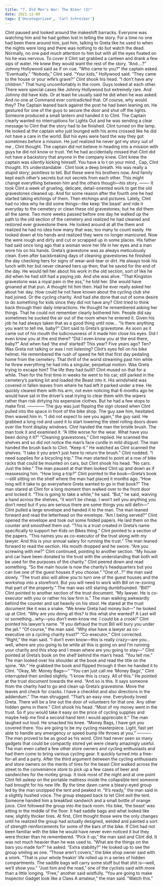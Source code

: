 ```yaml
---
title: "7. Old Men’s War: The Biker (3)"
date: 2021-12-09
tags: ['Uncategorized', 'Carl Schreiber']
---
```


Clint paused and looked around the makeshift barracks.  Everyone was watching him and he had gotten lost in telling the story.  For a time no one had been there around him, just him, talking to Greta like he used to when the nights were long and there was nothing to do but watch the dead. Normally, no one paid much attention to him but with all the eyes fixated on his he  was nervous.  To cover it Clint sat grabbed a canteen and drank a few sips of water.  He knew they would want the rest of the story. “And….?” Johnny Hollywood said as if on cue. “Who came to you?” the captain asked.  “Eventually.” “Nobody,” Clint said. “Your kids,” Hollywood said.  “They came to the house or your wife’s grave?” Clint shook his head.  “I don’t have any children.” That hung uncomfortably in the room.  Guys looked at each other.  There were special cases like Johnny Hollywood but extremely rare.  And Johnny did have kids.  Or at least he usually said he did when he was asked.  And no one at Command ever contradicted that.  Of course, why would they? The Captain leaned back against the post he had been leaning on.  He gestured for one of the guys to secure the door and shut off the lights.  Someone produced a small lantern and handed it to Clint.  The Captain clearly wanted no interruptions for Lights Out and he was sending a clear message to Clint that the story had to be finished. Clint turned on the lamp.  He looked at the captain who just lounged with his arms crossed like he did not have a care in the world.  But his eyes were hard the way they got sometimes before a mission. He just realized he never got my story out of me , Clint thought.  The captain did not believe in heading into a mission with guys he did not know or trust.  Yet he had accidentally missed that Clint did not have a backstory that anyone in the company knew.  Clint knew the captain was silently kicking himself. You have a lo t on your mind , Cap, Clint thought. It’s understandable . Clint took a deep breath.  His was really a stupid story; pointless to tell.  But these were his brothers now.  And family kept each other’s secrets but not secrets from each other.  This might change everything between him and the others though—his story. ——- It took Clint a week of grueling, delicate, detail-oriented work to get the old gravestones cleaned up.  And for some reason after the fourth one he had started taking etchings of them.  Then etchings and pictures.  Lately, Clint had no idea why he did some things—like keep ‘the beast’ and ride it everyday to the cemetery or clean these old gravestones; but he did them all the same. Two more weeks passed before one day he walked up the path to the old section of the cemetery and realized he had cleaned and restored ever gravestone there.  He looked around at all the them and realized he had no idea how many that was; too many to count easily.  He looked down at his hands and realized they were no longer manicured.  Now the were rough and dirty and cut or scrapped up in some places.  His father had said once long ago that a woman wore her life in her eyes and a man wore his on his hands. Greta’s gravestone was as always meticulously clean.  Even after backbreaking days of cleaning gravestones he finished the day checking hers for signs of wear-and-tear or dirt.  He always took his lunch with her but never cleaned hers up then; that he saved for the end of the day.  He would tell her about his work in the old section, sort of like he did when he had still had a paying job.  And she was alive. “That Kingston gravestone was a royal pain in the ass,” he told her.  She would have groaned at that pun.  A thought hit him then.  Had he ever really asked her about her day.  How could he not have known about the cycling club she had joined.  Or the cycling charity.  And had she done that out of some desire to do something for kids since they did not have any? Clint tried to think back through their daily interactions.   He thought he remembered asking her things.  That he could not remember clearly bothered him.  People did say sometimes he sucked the air out of the room when he entered it.  Given his job he had always taken that as a good thing until now… “Is there anything you want to tell me, baby?” Clint said to Greta’s gravestone.  As soon as it came out of his mouth the ludicrousness of it made him close his eyes. Did I even know you at the end there? “Did I even know you at the end there, baby?”  And when had ‘the end’ started?  This year?  Five years ago?  Ten? Was Greta not talking or was I not listening? Clint’s eyes fell on his bike helmet.  He remembered the rush of speed he felt that first day pedaling home from the cemetery.  That thrill of the world streaming past him while he threw everything he had into a singular, perpetual motion.  Was Greta trying to escape him?  The life they had built? Clint mused on that for a while.  Then for the first time in weeks he went to his car, still parked in the cemetery’s parking lot and loaded the Beast into it.  His windshield was covered in fallen leaves from where he had left it parked under a tree.  He quickly cleared them with his arm, not even noticing  that 6 months ago he would have sat in the driver’s seat trying to clear them with the wipers rather than risk dirtying his expensive clothes. But he had a few stops to make first. ———— The guy was just flipping the sign closed when Clint pulled into the space in front of the bike shop.  The guy saw him, hesitated then waved him in. “I did not expect to see you again,” the guy said.  He grabbed a long rod and used it to start lowering the steel rolling doors down over the front display windows. Clint handed the man the bristle brush.  The man took it and examined it.  “A little worse for the wear.  What have you been doing it it?” “Cleaning gravestones,” Clint replied.  He scanned the shelves and so did not notice the man’s face curdle in mild disgust. The man handed the brush back to Clint. “Keep it.”  He watched as Clint scanned the shelves.  “I take it you aren’t just here to return the brush.” Clint nodded.  “I need supplies for a bicycling trip.”  The man started to point at a row of bike racks that could be mounted on cars, but Clint shook his head. “No cars.  Just the bike.” The man paused at that then looked Clint up and down as if reassessing him.  “How long a trip?” Clint pointed to the book—Greta’s book—still sitting on the shelf where the man had placed it months ago.  “How long will it take to go everywhere Greta wanted to go in that book?” The man stared at Clint for a long moment then walked over to the front door and locked it.  “This is going to take a while,” he said.  “But,” he said, waiving a hand across the shelves, “it won’t be cheap.  I won’t sell you anything you don’t need but if you are serious there are some things you will defin—“ Clint pulled a large envelope and handed it to the man.  The man leaned forward and read the letterhead on the envelope.  “Am I being served?” Clint opened the envelope and took out some folded papers.  He laid them on the counter and smoothed them out.  “This is a trust created in Greta’s name specifically to support her Kids on Bikes thing.”  Clint pointed to a section of the papers.  “This names you as co-executor of the trust along with my lawyer.  And this is your annual salary for running the trust.” The man leaned forward to read the section.  His mouth dropped and he swore.  “Are you screwing with me?” Clint continued, pointing to another section.  “My house and car have been donated to the trust with the understanding that both will be used for the purposes of the charity.”  Clint peered down and read something.  “So the main house is now the charity’s headquarters but you can live one of the guest houses if you choose.” “One of…?” the man said slowly. “The trust also will allow you to turn one of the guest houses and the workshop into a storefront.  But you will need to work with Bill on re-zoning that part of the property.” The man was still staring dumbfounded.  “Bill?” Clint pointed to another section of the trust document.  “My lawyer.  He is co-executor with you or rather his law firm is.” The man walking awkwardly behind the counter and sat heavily on his stool.  He stared at the trust document like it was a snake.  “We knew Greta had money but—“ he looked up at Clint.  “Why are you doing all this?  Is this what she wanted? A Last will or something…why—you don’t even know me.  I could be a crook!” Clint pointed his lawyer’s name.  “If you defraud the trust Bill will bury you under the jail.” “Of course,” the man said.  “Why else have a lawyer as co-executive on a cycling charity trust?” “Co-executor,” Clint corrected. “Right,” the man said.  “I don’t even know—this is really crazy—are you…well, where are you going to be while all this is going on and I’m running your charity and this shop and I mean where are you going to stay—“ Clint pointed at Greta’s book on the shelf behind the man’s head.  “You tell me.” The man looked over his shoulder at the book and read the title on the spine.  “Ah.” He grabbed the book and flipped through it then he handed it to Clint.  “Okay, Mr. Money Bags—“ “You can just call me ‘Money Bags’,” Clint interrupted then smiled slightly.  “I know this is crazy.  All of this.”  He pointed at the trust document towards the end.  “And so is this.  It says someone from the charity had to go and clean up Greta’s gravestone.  Move the leaves and check for cracks.  I have a checklist and also directions in the addendum.” The man shrugged.  “That’s an easy one.  Everybody loved Greta.  There will be a line out the door of volunteers for that one.  Any other hidden gems in there.” Clint shook his head.  “Most of my money went in the trust.  So if you would take it easy on the price of cycling supplies and maybe help me find a second hand tent I would appreciate it.” The man laughed out loud.  He smacked his knee.  “Money Bags, I have got you covered there.  You are going to be my cycling masterpiece.  Light, fast yet able to handle any emergency or speed bump life throws at you.” ———- The man proved to be as good as his word.  Clint had never seen so many gadgets that could be compactly stored yet were clearly amazingly useful.  The man even called a few other store owners and cycling enthusiasts and had them come to bring various cycling gear. It quickly turned into a free-for-all and a party.  After the third argument between the cycling enthusiasts and store owners on the merits of tires for the beast Clint walked across the street to the convenience store to pick up a few cases of beer and sandwiches for the motley group. It took most of the night and at one point Clint fell asleep on the portable mattress inside the collapsible tent someone had brought for his new life.  By the time dawn came a bleary-eyed group led by the man unzipped the tent and peaked in. “It’s ready,” the man said in a slightly hushed voice.  The group stepped back to let Clint exit the tent.  Someone handed him a breakfast sandwich and a small bottle of orange juice. Clint followed the group into the back room.  His bike, ‘the beast’ was sitting in the middle of the floor.  It had saddle bags and what looked like new, slightly thicker tires.  At first, Clint thought those were the only changes until he realized the group had actually designed, welded and painted a sort of strength reinforcements for some of the bars of the bike.  If Clint had not been familiar with the bike he would have never even noticed it but they were thicker than he remembered. “Pick it up,” the man said and Clint did.  It was not much heavier than he was used to. “What are the things on the bars you made for?” he asked.  “Extra stability?” He looked up to see the group smiling as one.  “Those aren’t covers,” the bike shop owner said with a smirk.  “That is your whole freakin’ life rolled up in a series of hidden compartments.  The saddle bags will carry some stuff but that shit is—well, we’ll show you.” “Just him and the road,” one of the cyclists said with more than a little longing. “Free,” another said wistfully. “You are going to make Inspector Gadget look like a Class A amateur,” the man said.  “Watch this.”
